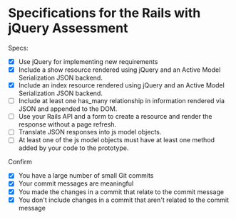 # Specifications for the Rails with jQuery Assessment

<!-- updates from checklist
- [] Makes use of ES6 features as much as possible(e.g Arrow functions, Let & Const, Class, constructor functions)
- [] Must Translate JSON responses into JS model Objects (please provide an example including Object names, line numbers)
- [] Must use constructor functions, or ES6 class along prototype functions for modeling data.(please provide an example including Object names, line numbers)
- [] Must render a list of items from a resource in JS app using a fetch request to an index route on the Rails API. 9 (please provide an example including Model/Object names, function names, line numbers, file names)
- [] Must render a form for creating a resource that submits dynamically to the Rails API then renders the resource on the page without a page refresh. (please provide an example including Model/Object names, function names, line numbers, file names)
- [] application is pretty dry
njknjk -->


Specs:
- [x] Use jQuery for implementing new requirements
- [x] Include a show resource rendered using jQuery and an Active Model Serialization JSON backend.
- [x] Include an index resource rendered using jQuery and an Active Model Serialization JSON backend.
- [ ] Include at least one has_many relationship in information rendered via JSON and appended to the DOM.
- [ ] Use your Rails API and a form to create a resource and render the response without a page refresh.
- [ ] Translate JSON responses into js model objects.
- [ ] At least one of the js model objects must have at least one method added by your code to the prototype.

Confirm
- [x] You have a large number of small Git commits
- [x] Your commit messages are meaningful
- [x] You made the changes in a commit that relate to the commit message
- [x] You don't include changes in a commit that aren't related to the commit message
